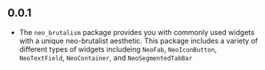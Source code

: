 ## 0.0.1

* The `neo_brutalism` package provides you with commonly used widgets with a unique neo-brutalist aesthetic. This package includes a variety of different types of widgets includeing `NeoFab`, `NeoIconButton`, `NeoTextField`, `NeoContainer`, and `NeoSegmentedTabBar`
